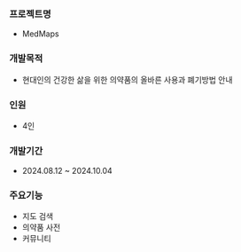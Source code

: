 ### **프로젝트명**
- MedMaps

### **개발목적** 
- 현대인의 건강한 삶을 위한 의약품의 올바른 사용과 폐기방법 안내

### **인원** 
- 4인 

### **개발기간** 
- 2024.08.12 ~ 2024.10.04

### **주요기능** 
- 지도 검색
- 의약품 사전
- 커뮤니티
